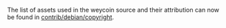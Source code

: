 The list of assets used in the weycoin source and their attribution can now be found in [contrib/debian/copyright](../contrib/debian/copyright).
